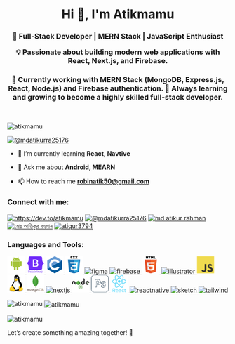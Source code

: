 <h1 align="center">Hi 👋, I'm Atikmamu</h1>
<h3 align="center">🚀 Full-Stack Developer | MERN Stack | JavaScript Enthusiast

💡 Passionate about building modern web applications with React, Next.js, and Firebase.</h3>

<h3 align="center">🎯 Currently working with MERN Stack (MongoDB, Express.js, React, Node.js) and Firebase authentication.
🌱 Always learning and growing to become a highly skilled full-stack developer.</h3>


<img src="https://www.google.com/search?q=web+developer+image+jpg&oq=web+developer+image+&gs_lcrp=EgZjaHJvbWUqCAgEEAAYFhgeMgYIABBFGDkyCQgBEAAYChiABDIHCAIQABiABDIHCAMQABiABDIICAQQABgWGB4yCAgFEAAYFhgeMggIBhAAGBYYHjIICAcQABgWGB4yCAgIEAAYFhgeMggICRAAGBYYHtIBCTEyMzU1ajBqN6gCCLACAQ&sourceid=chrome&ie=UTF-8#vhid=7HxBUtP7_P-DKM&vssid=_g0o-Z6a_Oq6gseMPttPYyQI_41" alt="" />

<p align="left"> <img src="https://komarev.com/ghpvc/?username=atikmamu&label=Profile%20views&color=0e75b6&style=flat" alt="atikmamu" /> </p>

<p align="left"> <a href="https://twitter.com/@mdatikurra25176" target="blank"><img src="https://img.shields.io/twitter/follow/@mdatikurra25176?logo=twitter&style=for-the-badge" alt="@mdatikurra25176" /></a> </p>

- 🌱 I’m currently learning **React, Navtive**

- 💬 Ask me about **Android, MEARN**

- 📫 How to reach me **robinatik50@gmail.com**

<h3 align="left">Connect with me:</h3>
<p align="left">
<a href="https://dev.to/https://dev.to/atikmamu" target="blank"><img align="center" src="https://raw.githubusercontent.com/rahuldkjain/github-profile-readme-generator/master/src/images/icons/Social/devto.svg" alt="https://dev.to/atikmamu" height="30" width="40" /></a>
<a href="https://twitter.com/@mdatikurra25176" target="blank"><img align="center" src="https://raw.githubusercontent.com/rahuldkjain/github-profile-readme-generator/master/src/images/icons/Social/twitter.svg" alt="@mdatikurra25176" height="30" width="40" /></a>
<a href="https://linkedin.com/in/md atikur rahman" target="blank"><img align="center" src="https://raw.githubusercontent.com/rahuldkjain/github-profile-readme-generator/master/src/images/icons/Social/linked-in-alt.svg" alt="md atikur rahman" height="30" width="40" /></a>
<a href="https://fb.com/মোঃ আতিকুর রহমান" target="blank"><img align="center" src="https://raw.githubusercontent.com/rahuldkjain/github-profile-readme-generator/master/src/images/icons/Social/facebook.svg" alt="মোঃ আতিকুর রহমান" height="30" width="40" /></a>
<a href="https://instagram.com/atiqur3794" target="blank"><img align="center" src="https://raw.githubusercontent.com/rahuldkjain/github-profile-readme-generator/master/src/images/icons/Social/instagram.svg" alt="atiqur3794" height="30" width="40" /></a>
</p>

<h3 align="left">Languages and Tools:</h3>
<p align="left"> <a href="https://developer.android.com" target="_blank" rel="noreferrer"> <img src="https://raw.githubusercontent.com/devicons/devicon/master/icons/android/android-original-wordmark.svg" alt="android" width="40" height="40"/> </a> <a href="https://getbootstrap.com" target="_blank" rel="noreferrer"> <img src="https://raw.githubusercontent.com/devicons/devicon/master/icons/bootstrap/bootstrap-plain-wordmark.svg" alt="bootstrap" width="40" height="40"/> </a> <a href="https://www.cprogramming.com/" target="_blank" rel="noreferrer"> <img src="https://raw.githubusercontent.com/devicons/devicon/master/icons/c/c-original.svg" alt="c" width="40" height="40"/> </a> <a href="https://www.w3schools.com/css/" target="_blank" rel="noreferrer"> <img src="https://raw.githubusercontent.com/devicons/devicon/master/icons/css3/css3-original-wordmark.svg" alt="css3" width="40" height="40"/> </a> <a href="https://www.figma.com/" target="_blank" rel="noreferrer"> <img src="https://www.vectorlogo.zone/logos/figma/figma-icon.svg" alt="figma" width="40" height="40"/> </a> <a href="https://firebase.google.com/" target="_blank" rel="noreferrer"> <img src="https://www.vectorlogo.zone/logos/firebase/firebase-icon.svg" alt="firebase" width="40" height="40"/> </a> <a href="https://www.w3.org/html/" target="_blank" rel="noreferrer"> <img src="https://raw.githubusercontent.com/devicons/devicon/master/icons/html5/html5-original-wordmark.svg" alt="html5" width="40" height="40"/> </a> <a href="https://www.adobe.com/in/products/illustrator.html" target="_blank" rel="noreferrer"> <img src="https://www.vectorlogo.zone/logos/adobe_illustrator/adobe_illustrator-icon.svg" alt="illustrator" width="40" height="40"/> </a> <a href="https://developer.mozilla.org/en-US/docs/Web/JavaScript" target="_blank" rel="noreferrer"> <img src="https://raw.githubusercontent.com/devicons/devicon/master/icons/javascript/javascript-original.svg" alt="javascript" width="40" height="40"/> </a> <a href="https://www.linux.org/" target="_blank" rel="noreferrer"> <img src="https://raw.githubusercontent.com/devicons/devicon/master/icons/linux/linux-original.svg" alt="linux" width="40" height="40"/> </a> <a href="https://www.mongodb.com/" target="_blank" rel="noreferrer"> <img src="https://raw.githubusercontent.com/devicons/devicon/master/icons/mongodb/mongodb-original-wordmark.svg" alt="mongodb" width="40" height="40"/> </a> <a href="https://nextjs.org/" target="_blank" rel="noreferrer"> <img src="https://cdn.worldvectorlogo.com/logos/nextjs-2.svg" alt="nextjs" width="40" height="40"/> </a> <a href="https://nodejs.org" target="_blank" rel="noreferrer"> <img src="https://raw.githubusercontent.com/devicons/devicon/master/icons/nodejs/nodejs-original-wordmark.svg" alt="nodejs" width="40" height="40"/> </a> <a href="https://www.photoshop.com/en" target="_blank" rel="noreferrer"> <img src="https://raw.githubusercontent.com/devicons/devicon/master/icons/photoshop/photoshop-line.svg" alt="photoshop" width="40" height="40"/> </a> <a href="https://reactjs.org/" target="_blank" rel="noreferrer"> <img src="https://raw.githubusercontent.com/devicons/devicon/master/icons/react/react-original-wordmark.svg" alt="react" width="40" height="40"/> </a> <a href="https://reactnative.dev/" target="_blank" rel="noreferrer"> <img src="https://reactnative.dev/img/header_logo.svg" alt="reactnative" width="40" height="40"/> </a> <a href="https://www.sketch.com/" target="_blank" rel="noreferrer"> <img src="https://www.vectorlogo.zone/logos/sketchapp/sketchapp-icon.svg" alt="sketch" width="40" height="40"/> </a> <a href="https://tailwindcss.com/" target="_blank" rel="noreferrer"> <img src="https://www.vectorlogo.zone/logos/tailwindcss/tailwindcss-icon.svg" alt="tailwind" width="40" height="40"/> </a> </p>

<p><img align="left" src="https://github-readme-stats.vercel.app/api/top-langs?username=atikmamu&show_icons=true&locale=en&layout=compact" alt="atikmamu" /></p>

<p>&nbsp;<img align="center" src="https://github-readme-stats.vercel.app/api?username=atikmamu&show_icons=true&locale=en" alt="atikmamu" /></p>

<p><img align="center" src="https://github-readme-streak-stats.herokuapp.com/?user=atikmamu&" alt="atikmamu" /></p>

Let’s create something amazing together! 🚀
